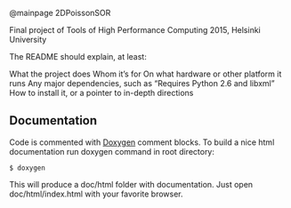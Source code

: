 @mainpage 2DPoissonSOR

Final project of Tools of High Performance Computing 2015, Helsinki University

The README should explain, at least:

What the project does
Whom it’s for
On what hardware or other platform it runs
Any major dependencies, such as “Requires Python 2.6 and libxml”
How to install it, or a pointer to in-depth directions


Documentation
-------------

Code is commented with <a href="http://www.doxygen.org">Doxygen</a> comment
blocks. To build a nice html documentation run doxygen command in root
directory:

	$ doxygen

This will produce a doc/html folder with documentation. Just open
doc/html/index.html with your favorite browser.

